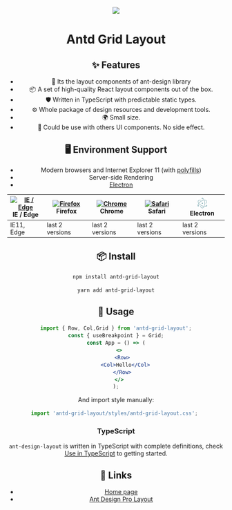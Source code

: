 <p align="center">
  <a href="https://ant.design">
    <img width="200" src="https://gw.alipayobjects.com/zos/rmsportal/KDpgvguMpGfqaHPjicRK.svg">
  </a>
</p>

<h1 align="center">Antd Grid Layout</h1>

<div align="center">



## ✨ Features

- 🌈 Its the layout components of ant-design library
- 📦 A set of high-quality React layout components out of the box.
- 🛡 Written in TypeScript with predictable static types.
- ⚙️ Whole package of design resources and development tools.
- 🌍 Small size.
- 🎨 Could be use with others UI components. No side effect.

## 🖥 Environment Support

- Modern browsers and Internet Explorer 11 (with [polyfills](https://stackoverflow.com/questions/57020976/polyfills-in-2019-for-ie11))
- Server-side Rendering
- [Electron](https://www.electronjs.org/)

| [<img src="https://raw.githubusercontent.com/alrra/browser-logos/master/src/edge/edge_48x48.png" alt="IE / Edge" width="24px" height="24px" />](http://godban.github.io/browsers-support-badges/)<br>IE / Edge | [<img src="https://raw.githubusercontent.com/alrra/browser-logos/master/src/firefox/firefox_48x48.png" alt="Firefox" width="24px" height="24px" />](http://godban.github.io/browsers-support-badges/)<br>Firefox | [<img src="https://raw.githubusercontent.com/alrra/browser-logos/master/src/chrome/chrome_48x48.png" alt="Chrome" width="24px" height="24px" />](http://godban.github.io/browsers-support-badges/)<br>Chrome | [<img src="https://raw.githubusercontent.com/alrra/browser-logos/master/src/safari/safari_48x48.png" alt="Safari" width="24px" height="24px" />](http://godban.github.io/browsers-support-badges/)<br>Safari | [<img src="https://raw.githubusercontent.com/alrra/browser-logos/master/src/electron/electron_48x48.png" alt="Electron" width="24px" height="24px" />](http://godban.github.io/browsers-support-badges/)<br>Electron |
| --- | --- | --- | --- | --- |
| IE11, Edge | last 2 versions | last 2 versions | last 2 versions | last 2 versions |

## 📦 Install

```bash
npm install antd-grid-layout
```

```bash
yarn add antd-grid-layout
```

## 🔨 Usage

```jsx
import { Row, Col,Grid } from 'antd-grid-layout';
const { useBreakpoint } = Grid;
const App = () => (
  <>
    <Row>
      <Col>Hello</Col>
    </Row>
  </>
);
```

And import style manually:

```jsx
import 'antd-grid-layout/styles/antd-grid-layout.css'; 
```

### TypeScript

`ant-design-layout` is written in TypeScript with complete definitions, check [Use in TypeScript](https://ant.design/docs/react/use-in-typescript) to getting started.

## 🔗 Links

- [Home page](https://ant.design/)
- [Ant Design Pro Layout](https://github.com/ant-design/ant-design-pro-layout)


